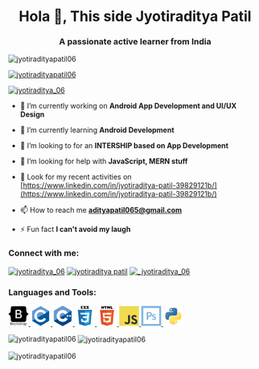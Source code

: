 <h1 align="center">Hola 👋, This side Jyotiraditya Patil</h1>
<h3 align="center">A passionate active learner from India</h3>

<p align="left"> <img src="https://komarev.com/ghpvc/?username=jyotiradityapatil06&label=Profile%20views&color=0e75b6&style=flat" alt="jyotiradityapatil06" /> </p>

<p align="left"> <a href="https://github.com/ryo-ma/github-profile-trophy"><img src="https://github-profile-trophy.vercel.app/?username=jyotiradityapatil06" alt="jyotiradityapatil06" /></a> </p>

<p align="left"> <a href="https://twitter.com/jyotiraditya_06" target="blank"><img src="https://img.shields.io/twitter/follow/jyotiraditya_06?logo=twitter&style=for-the-badge" alt="jyotiraditya_06" /></a> </p>

- 🔭 I’m currently working on **Android App Development and UI/UX Design**

- 🌱 I’m currently learning **Android Development**

- 👯 I’m looking to for an **INTERSHIP based on App Development**

- 🤝 I’m looking for help with **JavaScript, MERN stuff**

- 📝 Look for my recent activities on [https://www.linkedin.com/in/jyotiraditya-patil-39829121b/](https://www.linkedin.com/in/jyotiraditya-patil-39829121b/)

- 📫 How to reach me **adityapatil065@gmail.com**

- ⚡ Fun fact **I can't avoid my laugh**

<h3 align="left">Connect with me:</h3>
<p align="left">
<a href="https://twitter.com/jyotiraditya_06" target="blank"><img align="center" src="https://raw.githubusercontent.com/rahuldkjain/github-profile-readme-generator/master/src/images/icons/Social/twitter.svg" alt="jyotiraditya_06" height="30" width="40" /></a>
<a href="https://linkedin.com/in/jyotiraditya patil" target="blank"><img align="center" src="https://raw.githubusercontent.com/rahuldkjain/github-profile-readme-generator/master/src/images/icons/Social/linked-in-alt.svg" alt="jyotiraditya patil" height="30" width="40" /></a>
<a href="https://instagram.com/_jyotiraditya_06" target="blank"><img align="center" src="https://raw.githubusercontent.com/rahuldkjain/github-profile-readme-generator/master/src/images/icons/Social/instagram.svg" alt="_jyotiraditya_06" height="30" width="40" /></a>
</p>

<h3 align="left">Languages and Tools:</h3>
<p align="left"> <a href="https://getbootstrap.com" target="_blank" rel="noreferrer"> <img src="https://raw.githubusercontent.com/devicons/devicon/master/icons/bootstrap/bootstrap-plain-wordmark.svg" alt="bootstrap" width="40" height="40"/> </a> <a href="https://www.cprogramming.com/" target="_blank" rel="noreferrer"> <img src="https://raw.githubusercontent.com/devicons/devicon/master/icons/c/c-original.svg" alt="c" width="40" height="40"/> </a> <a href="https://www.w3schools.com/cpp/" target="_blank" rel="noreferrer"> <img src="https://raw.githubusercontent.com/devicons/devicon/master/icons/cplusplus/cplusplus-original.svg" alt="cplusplus" width="40" height="40"/> </a> <a href="https://www.w3schools.com/css/" target="_blank" rel="noreferrer"> <img src="https://raw.githubusercontent.com/devicons/devicon/master/icons/css3/css3-original-wordmark.svg" alt="css3" width="40" height="40"/> </a> <a href="https://www.w3.org/html/" target="_blank" rel="noreferrer"> <img src="https://raw.githubusercontent.com/devicons/devicon/master/icons/html5/html5-original-wordmark.svg" alt="html5" width="40" height="40"/> </a> <a href="https://developer.mozilla.org/en-US/docs/Web/JavaScript" target="_blank" rel="noreferrer"> <img src="https://raw.githubusercontent.com/devicons/devicon/master/icons/javascript/javascript-original.svg" alt="javascript" width="40" height="40"/> </a> <a href="https://www.photoshop.com/en" target="_blank" rel="noreferrer"> <img src="https://raw.githubusercontent.com/devicons/devicon/master/icons/photoshop/photoshop-line.svg" alt="photoshop" width="40" height="40"/> </a> <a href="https://www.python.org" target="_blank" rel="noreferrer"> <img src="https://raw.githubusercontent.com/devicons/devicon/master/icons/python/python-original.svg" alt="python" width="40" height="40"/> </a> </p>

<p><img align="left" src="https://github-readme-stats.vercel.app/api/top-langs?username=jyotiradityapatil06&show_icons=true&locale=en&layout=compact" alt="jyotiradityapatil06" /></p>

<p>&nbsp;<img align="center" src="https://github-readme-stats.vercel.app/api?username=jyotiradityapatil06&show_icons=true&locale=en" alt="jyotiradityapatil06" /></p>

<p><img align="center" src="https://github-readme-streak-stats.herokuapp.com/?user=jyotiradityapatil06&" alt="jyotiradityapatil06" /></p>
